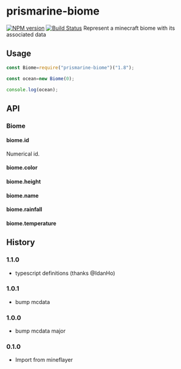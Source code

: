 # prismarine-biome
[![NPM version](https://img.shields.io/npm/v/prismarine-biome.svg)](http://npmjs.com/package/prismarine-biome)
[![Build Status](https://github.com/PrismarineJS/prismarine-biome/workflows/CI/badge.svg)](https://github.com/PrismarineJS/prismarine-biome/actions?query=workflow%3A%22CI%22)
Represent a minecraft biome with its associated data

## Usage

```js
const Biome=require("prismarine-biome")("1.8");

const ocean=new Biome(0);

console.log(ocean);
```

## API

### Biome

#### biome.id

Numerical id.

#### biome.color

#### biome.height

#### biome.name

#### biome.rainfall

#### biome.temperature

## History

### 1.1.0

* typescript definitions (thanks @IdanHo)

### 1.0.1

* bump mcdata

### 1.0.0

* bump mcdata major

### 0.1.0

* Import from mineflayer
